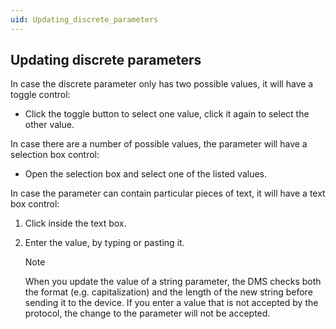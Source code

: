 ```yaml
---
uid: Updating_discrete_parameters
---
```


## Updating discrete parameters

In case the discrete parameter only has two possible values, it will have a toggle control:

- Click the toggle button to select one value, click it again to select the other value.

In case there are a number of possible values, the parameter will have a selection box control:

- Open the selection box and select one of the listed values.

In case the parameter can contain particular pieces of text, it will have a text box control:

1. Click inside the text box.

2. Enter the value, by typing or pasting it.

    > [!NOTE]
    > When you update the value of a string parameter, the DMS checks both the format (e.g. capitalization) and the length of the new string before sending it to the device. If you enter a value that is not accepted by the protocol, the change to the parameter will not be accepted.
    >
